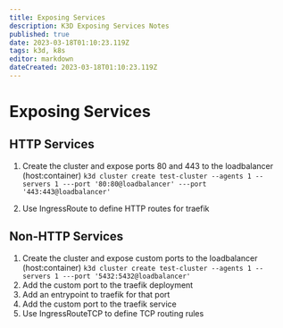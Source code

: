 ```yaml
---
title: Exposing Services
description: K3D Exposing Services Notes
published: true
date: 2023-03-18T01:10:23.119Z
tags: k3d, k8s
editor: markdown
dateCreated: 2023-03-18T01:10:23.119Z
---
```


# Exposing Services
## HTTP Services

1. Create the cluster and expose ports 80 and 443 to the loadbalancer (host:container)
```k3d cluster create test-cluster --agents 1 --servers 1 ---port '80:80@loadbalancer' ---port '443:443@loadbalancer'```

1. Use IngressRoute to define HTTP routes for traefik

## Non-HTTP Services
1. Create the cluster and expose custom ports to the loadbalancer (host:container)
```k3d cluster create test-cluster --agents 1 --servers 1 ---port '5432:5432@loadbalancer'```
1. Add the custom port to the traefik deployment
1. Add an entrypoint to traefik for that port
1. Add the custom port to the traefik service
1. Use IngressRouteTCP to define TCP routing rules

